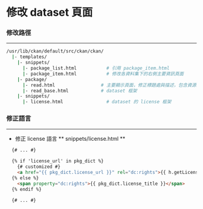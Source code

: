 # 修改 dataset 頁面

<script type="text/javascript" src="../js/general.js"></script>

### 修改路徑
---

```bash
/usr/lib/ckan/default/src/ckan/ckan/
  |- templates/
    |- snippets/
      |- package_list.html           # 引用 package_item.html
      |- package_item.html           # 修改各資料集下的右側主要資訊頁面 
    |- package/
      |- read.html                 # 主要顯示頁面，修正標題處與描述，包含資源與標籤引用
      |- read_base.html            # dataset 框架
    |- snippets/
      |- license.html                # dataset 的 license 框架
```

### 修正語言
---

* 修正 license 語言 ** snippets/license.html **

```html
  {# ... #}
  
  {% if 'license_url' in pkg_dict %}
    {# customized #}
    <a href="{{ pkg_dict.license_url }}" rel="dc:rights">{{ h.getLicenseLabel(pkg_dict, "license_title") }}</a>
  {% else %}
    <span property="dc:rights">{{ pkg_dict.license_title }}</span>
  {% endif %}
  
  {# ... #}
```

